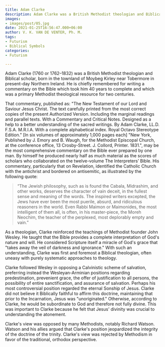 ```yaml
---
title: Adam Clarke
description: Adam Clarke was a British Methodist theologian and Biblical scholar
images:
- images/post/05.jpg
date: 2021-01-25T16:56:47.000+06:00
author: V. K. VAN DE VENTER, Ph. M.
tags:
- Futurism
- Biblical Symbols
categories:
- Futurism

---
```

Adam Clarke (1760 or 1762–1832) was a British Methodist theologian and Biblical scholar, born in the townland of Moybeg Kirley near Tobermore in present-day Northern Ireland. He is chiefly remembered for writing a commentary on the Bible which took him 40 years to complete and which was a primary Methodist theological resource for two centuries.

That commentary, published as: "The New Testament of our Lord and Saviour Jesus Christ. The text carefully printed from the most correct copies of the present Authorized Version. Including the marginal readings and parallel texts. With a Commentary and Critical Notes. Designed as a help to a better understanding of the sacred writings. By Adam Clarke, LL.D. F.S.A. M.R.I.A. With a complete alphabetical index. Royal Octavo Stereotype Edition." \[In six volumes of approximately 1,000 pages each\] "New York, Published by J. Emory and B. Waugh, for the Methodist Episcopal Church, at the conference office, 13 Crosby-Street. J. Collord, Printer. 1831.", may be the most comprehensive commentary on the Bible ever prepared by one man. By himself he produced nearly half as much material as the scores of scholars who collaborated on the twelve-volume The Interpreters’ Bible. His commentary, particularly that on Revelation, identified the Catholic Church with the antichrist and bordered on antisemitic, as illustrated by the following quote:

> “The Jewish philosophy, such as is found the Cabala, Midrashim, and other works, deserves the character of vain deceit, in the fullest sense and meaning of the words. The inspired writers excepted, the Jews have ever been the most puerile, absurd, and ridiculous reasoners in the world. Even Rabbi Maimon or Maimonides, the most intelligent of them all, is often, in his master-piece, the Moreh Neochim, the teacher of the perplexed, most deplorably empty and vain.”

As a theologian, Clarke reinforced the teachings of Methodist founder John Wesley. He taught that the Bible provides a complete interpretation of God's nature and will. He considered Scripture itself a miracle of God's grace that "takes away the veil of darkness and ignorance." With such an understanding, Clarke was first and foremost a Biblical theologian, often uneasy with purely systematic approaches to theology.

Clarke followed Wesley in opposing a Calvinistic scheme of salvation, preferring instead the Wesleyan-Arminian positions regarding predestination, prevenient grace, the offer of justification to all persons, the possibility of entire sanctification, and assurance of salvation.
Perhaps his most controversial position regarded the eternal Sonship of Jesus. Clarke did not believe it Biblically faithful to affirm this doctrine, maintaining that prior to the Incarnation, Jesus was "unoriginated." Otherwise, according to Clarke, he would be subordinate to God and therefore not fully divine. This was important to Clarke because he felt that Jesus' divinity was crucial to understanding the atonement.

Clarke's view was opposed by many Methodists, notably Richard Watson. Watson and his allies argued that Clarke's position jeopardized the integrity of the doctrine of the trinity. Clarke's view was rejected by Methodism in favor of the traditional, orthodox perspective.